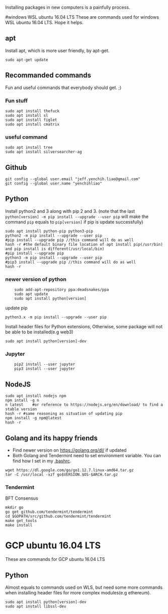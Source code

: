 Installing packages in new computers is a painfully process.

#windows WSL ubuntu 16.04 LTS
These are commands used for windows WSL ubuntu 16.04 LTS. Hope it helps.

## apt
Install apt, which is more user friendly, by apt-get.
```
sudo apt-get update
```

## Recommanded commands
Fun and useful commands that everybody should get. ;)

### Fun stuff
```
sudo apt install thefuck
sudo apt install sl
sudo apt install figlet
sudo apt install cmatrix
```

### useful command
```
sudo apt install tree
sudo apt install silversearcher-ag
```

## Github
```
git config --global user.email "jeff.yenchih.liao@gmail.com"
git config --global user.name "yenchihliao"
```

## Python
Install python2 and 3 along with pip 2 and 3. (note that the last `python[version] -m pip install --upgrade --user pip` will make the command `pip` equals to `pip[version]` if pip is update successfully) 
```
sudo apt install python-pip python3-pip
python2 -m pip install --upgrade --user pip
#pip install --upgrade pip //this command will do as well
hash -r	#the default binary file location of apt install pip(/usr/bin) and pip install is different(/usr/local/bin) 
#pip install --upgrade pip
python3 -m pip install --upgrade --user pip
#pip3 install --upgrade pip //this command will do as well
hash -r
```

### newer version of python 
```
	sudo add-apt-repository ppa:deadsnakes/ppa
	sudo apt update
	sudo apt install python[version]
```

update pip
```
python3.x -m pip install --upgrade --user pip
```

Install header files for Python extensions, Otherwise, some package will not be able to be installed(e.g web3)
```
sudo apt install python[version]-dev
```

### Jupyter
```
	pip2 install --user jupyter
	pip3 install --user jupyter
```

## NodeJS
```
sudo apt install nodejs npm
npm intall -g n
n latest	#or reference to https://nodejs.org/en/download/ to find a stable version
hash -r	#same reasoning as situation of updating pip
npm install -g npm@latest
hash -r
```

## Golang and its happy friends
* Find newer version on https://golang.org/dl/ if updated
* Both Golang and Tendermint need to set environment variable. You can find how I set in my [.bashrc](https://github.com/yenchihliao/SettingUp/blob/master/rc/.bashrc).

```
wget https://dl.google.com/go/go1.12.7.linux-amd64.tar.gz
tar -C /usr/local -xzf go$VERSION.$OS-$ARCH.tar.gz
```

### Tendermint
BFT Consensus
```
mkdir go
go get github.com/tendermint/tendermint
cd $GOPATH/src/github.com/tendermint/tendermint
make get_tools
make install
```

# GCP ubuntu 16.04 LTS
These are commands for GCP ubuntu 16.04 LTS

## Python
Almost equals to commands used on WLS, but need some more commands when installing header files for more complex modules(e.g ethereum).
```
sudo apt install python[version]-dev
sudo apt install libssl-dev
```







